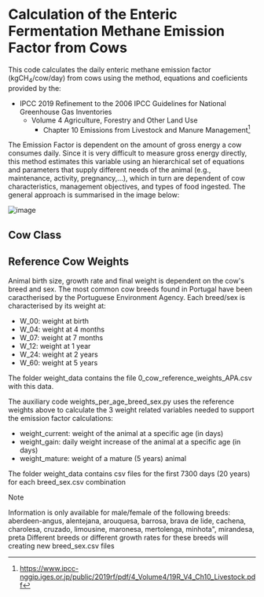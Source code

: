 # Calculation of the Enteric Fermentation Methane Emission Factor from Cows

This code calculates the daily enteric methane emission factor (kgCH<sub>4</sub>/cow/day) from cows using the method, equations and coeficients provided by the:
- IPCC 2019 Refinement to the 2006 IPCC Guidelines for National Greenhouse Gas Inventories
  - Volume 4 Agriculture, Forestry and Other Land Use
    - Chapter 10 Emissions from Livestock and Manure Management[^1]

[^1]: https://www.ipcc-nggip.iges.or.jp/public/2019rf/pdf/4_Volume4/19R_V4_Ch10_Livestock.pdf

The Emission Factor is dependent on the amount of gross energy a cow consumes daily. Since it is very difficult to measure gross energy directly, this method estimates this variable using an hierarchical set of equations and parameters that supply different needs of the animal (e.g., maintenance, activity, pregnancy,...), which in turn are dependent of cow characteristics, management objectives, and types of food ingested. 
The general approach is summarised in the image below:

![image](https://github.com/PauloCanaveira/project/assets/145756932/6e46c100-172a-4d42-95f0-b5c4274c57b1)

## Cow Class



## Reference Cow Weights

Animal birth size, growth rate and final weight is dependent on the cow's breed and sex.
The most common cow breeds found in Portugal have been caractherised by the Portuguese Environment Agency.
Each breed/sex is characterised by its weight at:
- W_00: weight at birth
- W_04: weight at 4 months
- W_07: weight at 7 months
- W_12: weight at 1 year
- W_24: weight at 2 years
- W_60: weight at 5 years

The folder weight_data contains the file 0_cow_reference_weights_APA.csv with this data.

The auxiliary code weights_per_age_breed_sex.py uses the reference weights above to calculate the 3 weight related variables needed to support the emission factor calculations:
- weight_current: weight of the animal at a specific age (in days)
- weight_gain: daily weight increase of the animal at a specific age (in days)
- weight_mature: weight of a mature (5 years) animal

The folder weight_data contains csv files for the first 7300 days (20 years) for each breed_sex.csv combination

> [!NOTE]
> Information is only available for male/female of the following breeds: aberdeen-angus, alentejana, arouquesa, barrosa, brava de lide, cachena, charolesa, cruzado, limousine, maronesa, mertolenga, minhota", mirandesa, preta
> Different breeds or different growth rates for these breeds will creating new breed_sex.csv files
